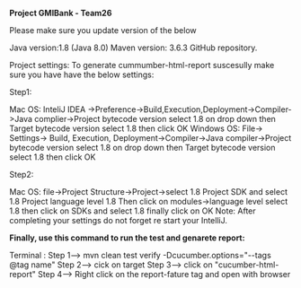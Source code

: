 **Project GMIBank - Team26**

Please make sure you update version of the below

Java version:1.8 (Java 8.0)
Maven version: 3.6.3
GitHub repository.

Project settings: To generate cummumber-html-report suscesully make sure you have have the below settings:

Step1:

Mac OS: InteliJ IDEA ->Preference->Build,Execution,Deployment->Compiler->Java complier->Project bytecode version select 1.8 on drop down then Target bytecode version select 1.8 then click OK
Windows OS: File-> Settings-> Build, Execution, Deployment->Compiler->Java compiler->Project bytecode version select 1.8 on drop down then Target bytecode version select 1.8 then click OK

Step2:

Mac OS: file->Project Structure->Project->select 1.8 Project SDK and select 1.8 Project language level 1.8 Then click on modules->language level select 1.8 then click on SDKs and select 1.8 finally click on OK
Note: After completing your settings do not forget re start your IntelliJ.


**Finally, use this command to run the test and genarete report:**

Terminal :
    Step 1--> mvn clean test verify -Dcucumber.options="--tags @tag name"
    Step 2--> cick on target
    Step 3--> click on "cucumber-html-report"
    Step 4--> Right click on the report-fature tag and open with browser
